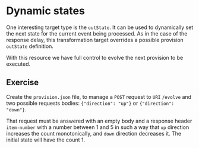 # Dynamic states

One interesting target type is the `outState`. It can be used to dynamically set the next state for the current event being processed. As in the case of the response delay, this transformation target overrides a possible provision `outState` definition.

With this resource we have full control to evolve the next provision to be executed.

## Exercise

Create the `provision.json` file, to manage a `POST` request to `URI` `/evolve` and two possible requests bodies: `{"direction": "up"}` or `{"direction": "down"}`.

That request must be answered with an empty body and a response header `item-number` with a number between 1 and 5 in such a way that `up` direction increases the count monotonically, and `down` direction decreases it. The initial state will have the count 1.
